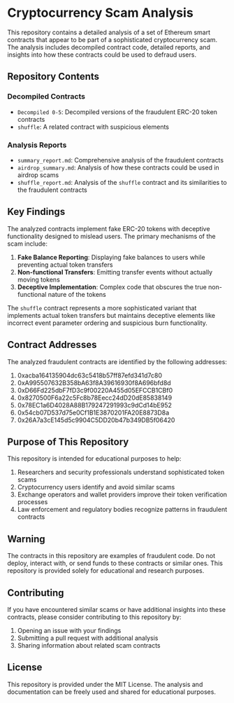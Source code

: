 # Cryptocurrency Scam Analysis

This repository contains a detailed analysis of a set of Ethereum smart contracts that appear to be part of a sophisticated cryptocurrency scam. The analysis includes decompiled contract code, detailed reports, and insights into how these contracts could be used to defraud users.

## Repository Contents

### Decompiled Contracts
- `Decompiled 0-5`: Decompiled versions of the fraudulent ERC-20 token contracts
- `shuffle`: A related contract with suspicious elements

### Analysis Reports
- `summary_report.md`: Comprehensive analysis of the fraudulent contracts
- `airdrop_summary.md`: Analysis of how these contracts could be used in airdrop scams
- `shuffle_report.md`: Analysis of the `shuffle` contract and its similarities to the fraudulent contracts

## Key Findings

The analyzed contracts implement fake ERC-20 tokens with deceptive functionality designed to mislead users. The primary mechanisms of the scam include:

1. **Fake Balance Reporting**: Displaying fake balances to users while preventing actual token transfers
2. **Non-functional Transfers**: Emitting transfer events without actually moving tokens
3. **Deceptive Implementation**: Complex code that obscures the true non-functional nature of the tokens

The `shuffle` contract represents a more sophisticated variant that implements actual token transfers but maintains deceptive elements like incorrect event parameter ordering and suspicious burn functionality.

## Contract Addresses

The analyzed fraudulent contracts are identified by the following addresses:

1. 0xacba164135904dc63c5418b57ff87efd341d7c80
2. 0xA995507632B358bA63f8A39616930f8A696bfd8d
3. 0xD66Fd225dbF7fD3c9f00220A455d05EFCCB1CBf0
4. 0x8270500F6a22c5Fc8b78Eecc24dD20dE85838149
5. 0x78EC1a6D4028A88B179247291993c9dCd14bE952
6. 0x54cb07D537d75e0Cf1B1E3870201FA20E8873D8a
7. 0x26A7a3cE145d5c9904C5DD20b47b349DB5f06420

## Purpose of This Repository

This repository is intended for educational purposes to help:

1. Researchers and security professionals understand sophisticated token scams
2. Cryptocurrency users identify and avoid similar scams
3. Exchange operators and wallet providers improve their token verification processes
4. Law enforcement and regulatory bodies recognize patterns in fraudulent contracts

## Warning

The contracts in this repository are examples of fraudulent code. Do not deploy, interact with, or send funds to these contracts or similar ones. This repository is provided solely for educational and research purposes.

## Contributing

If you have encountered similar scams or have additional insights into these contracts, please consider contributing to this repository by:

1. Opening an issue with your findings
2. Submitting a pull request with additional analysis
3. Sharing information about related scam contracts

## License

This repository is provided under the MIT License. The analysis and documentation can be freely used and shared for educational purposes.
